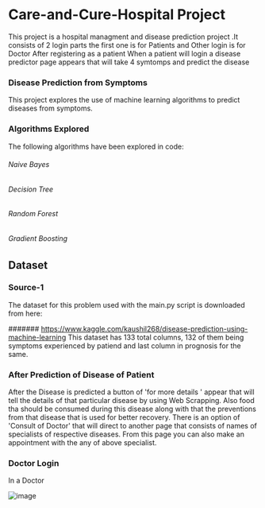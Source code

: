 # Care-and-Cure-Hospital Project
This project is a hospital managment and disease prediction project .It consists of 2 login parts the first one is for Patients and Other login is for Doctor
After registering as a patient When a patient will login a disease predictor page appears that will take 4 symtomps and predict the disease

### Disease Prediction from Symptoms
This project explores the use of machine learning algorithms to predict diseases from symptoms.

### Algorithms Explored
The following algorithms have been explored in code:
###### Naive Bayes
###### Decision Tree
###### Random Forest
###### Gradient Boosting

## Dataset
### Source-1
The dataset for this problem used with the main.py script is downloaded from here:

####### https://www.kaggle.com/kaushil268/disease-prediction-using-machine-learning
This dataset has 133 total columns, 132 of them being symptoms experienced by patiend and last column in prognosis for the same.
### After Prediction of Disease of Patient 
After the Disease is predicted a button of  'for more details ' appear that will tell the details of that particular disease by using Web Scrapping. Also food tha  should be consumed  during this disease along with that the preventions from that disease that is used for better recovery. There is an option of 'Consult of Doctor' that will direct to another page that consists of names of specialists of respective diseases. From this page you can also make an appointment with the any of above specialist.
 ### Doctor Login
 In a Doctor 



![image](https://user-images.githubusercontent.com/55012463/120025201-f7d56f80-c00d-11eb-9fb5-a2a5f06480c8.png)
